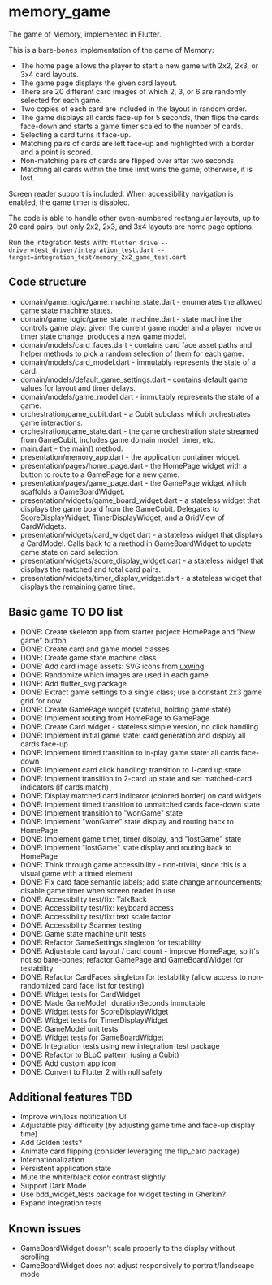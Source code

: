 # memory_game

The game of Memory, implemented in Flutter.

This is a bare-bones implementation of the game of Memory:
- The home page allows the player to start a new game with 2x2, 2x3, or 3x4 card layouts.
- The game page displays the given card layout.
- There are 20 different card images of which 2, 3, or 6 are randomly selected for each game.
- Two copies of each card are included in the layout in random order.
- The game displays all cards face-up for 5 seconds, then flips the cards face-down and starts a game timer scaled to the number of cards. 
- Selecting a card turns it face-up. 
- Matching pairs of cards are left face-up and highlighted with a border and a point is scored.
- Non-matching pairs of cards are flipped over after two seconds.
- Matching all cards within the time limit wins the game; otherwise, it is lost.

Screen reader support is included. When accessibility navigation is enabled, the game timer is disabled.

The code is able to handle other even-numbered rectangular layouts, up to 20 card pairs, but only 2x2, 2x3, and 3x4 layouts are home page options.

Run the integration tests with: 
```flutter drive --driver=test_driver/integration_test.dart --target=integration_test/memory_2x2_game_test.dart```

## Code structure
- domain/game_logic/game_machine_state.dart - enumerates the allowed game state machine states.
- domain/game_logic/game_state_machine.dart - state machine the controls game play: given the current game model and a player move or timer state change, produces a new game model.
- domain/models/card_faces.dart - contains card face asset paths and helper methods to pick a random selection of them for each game.
- domain/models/card_model.dart - immutably represents the state of a card.
- domain/models/default_game_settings.dart - contains default game values for layout and timer delays.
- domain/models/game_model.dart - immutably represents the state of a game.
- orchestration/game_cubit.dart - a Cubit subclass which orchestrates game interactions.
- orchestration/game_state.dart - the game orchestration state streamed from GameCubit, includes game domain model, timer, etc.
- main.dart - the main() method.
- presentation/memory_app.dart - the application container widget.
- presentation/pages/home_page.dart - the HomePage widget with a button to route to a GamePage for a new game.
- presentation/pages/game_page.dart - the GamePage widget which scaffolds a GameBoardWidget.
- presentation/widgets/game_board_widget.dart - a stateless widget that displays the game board from the GameCubit. Delegates to ScoreDisplayWidget, TimerDisplayWidget, and a GridView of CardWidgets.
- presentation/widgets/card_widget.dart - a stateless widget that displays a CardModel. Calls back to a method in GameBoardWidget to update game state on card selection.
- presentation/widgets/score_display_widget.dart - a stateless widget that displays the matched and total card pairs.
- presentation/widgets/timer_display_widget.dart - a stateless widget that displays the remaining game time.

## Basic game TO DO list
- DONE: Create skeleton app from starter project: HomePage and "New game" button
- DONE: Create card and game model classes
- DONE: Create game state machine class
- DONE: Add card image assets: SVG icons from <a href="https://uxwing.com/">uxwing</a>.
- DONE: Randomize which images are used in each game.
- DONE: Add flutter_svg package.
- DONE: Extract game settings to a single class; use a constant 2x3 game grid for now.
- DONE: Create GamePage widget (stateful, holding game state)
- DONE: Implement routing from HomePage to GamePage
- DONE: Create Card widget - stateless simple version, no click handling
- DONE: Implement initial game state: card generation and display all cards face-up
- DONE: Implement timed transition to in-play game state: all cards face-down
- DONE: Implement card click handling: transition to 1-card up state
- DONE: Implement transition to 2-card up state and set matched-card indicators (if cards match)
- DONE: Display matched card indicator (colored border) on card widgets
- DONE: Implement timed transition to unmatched cards face-down state
- DONE: Implement transition to "wonGame" state 
- DONE: Implement "wonGame" state display and routing back to HomePage
- DONE: Implement game timer, timer display, and "lostGame" state
- DONE: Implement "lostGame" state display and routing back to HomePage
- DONE: Think through game accessibility - non-trivial, since this is a visual game with a timed element
- DONE: Fix card face semantic labels; add state change announcements; disable game timer when screen reader in use
- DONE: Accessibility test/fix: TalkBack
- DONE: Accessibility test/fix: keyboard access
- DONE: Accessibility test/fix: text scale factor
- DONE: Accessibility Scanner testing
- DONE: Game state machine unit tests
- DONE: Refactor GameSettings singleton for testability
- DONE: Adjustable card layout / card count - improve HomePage, so it's not so bare-bones; refactor GamePage and GameBoardWidget for testability
- DONE: Refactor CardFaces singleton for testability (allow access to non-randomized card face list for testing)
- DONE: Widget tests for CardWidget
- DONE: Made GameModel _durationSeconds immutable
- DONE: Widget tests for ScoreDisplayWidget
- DONE: Widget tests for TimerDisplayWidget
- DONE: GameModel unit tests
- DONE: Widget tests for GameBoardWidget
- DONE: Integration tests using new integration_test package
- DONE: Refactor to BLoC pattern (using a Cubit)
- DONE: Add custom app icon
- DONE: Convert to Flutter 2 with null safety

## Additional features TBD
- Improve win/loss notification UI
- Adjustable play difficulty (by adjusting game time and face-up display time)
- Add Golden tests?
- Animate card flipping (consider leveraging the flip_card package)
- Internationalization
- Persistent application state
- Mute the white/black color contrast slightly
- Support Dark Mode
- Use bdd_widget_tests package for widget testing in Gherkin?
- Expand integration tests

## Known issues
- GameBoardWidget doesn't scale properly to the display without scrolling
- GameBoardWidget does not adjust responsively to portrait/landscape mode

